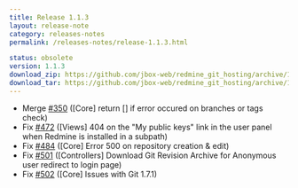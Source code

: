 ```yaml
---
title: Release 1.1.3
layout: release-note
category: releases-notes
permalink: /releases-notes/release-1.1.3.html

status: obsolete
version: 1.1.3
download_zip: https://github.com/jbox-web/redmine_git_hosting/archive/1.1.3.zip
download_tar: https://github.com/jbox-web/redmine_git_hosting/archive/1.1.3.tar.gz
---
```


* Merge [#350](https://github.com/jbox-web/redmine_git_hosting/pull/350) ([Core] return [] if error occured on branches or tags check)
* Fix [#472](https://github.com/jbox-web/redmine_git_hosting/issues/472) ([Views] 404 on the "My public keys" link in the user panel when Redmine is installed in a subpath)
* Fix [#484](https://github.com/jbox-web/redmine_git_hosting/issues/484) ([Core] Error 500 on repository creation & edit)
* Fix [#501](https://github.com/jbox-web/redmine_git_hosting/issues/501) ([Controllers] Download Git Revision Archive for Anonymous user redirect to login page)
* Fix [#502](https://github.com/jbox-web/redmine_git_hosting/issues/502) ([Core] Issues with Git 1.7.1)
